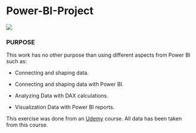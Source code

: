 # Power-BI-Project

![](https://ideaconsulting.es/wp-content/uploads/2020/03/IMAGEN-POWER-BI.jpg)


### PURPOSE

This work has no other purpose than using different aspects from Power BI such as:

- Connecting and shaping data. 

- Connecting and shaping data with Power BI.

- Analyzing Data with DAX calculations.

- Visualization Data with Power BI reports.

This exercise was done from an [Udemy](https://www.udemy.com/course-dashboard-redirect/?course_id=1570206) course. All data has been taken from this course.

